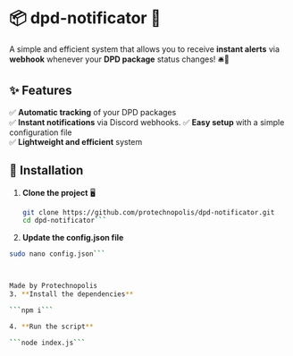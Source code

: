 # 📦 dpd-notificator 🚀  

A simple and efficient system that allows you to receive **instant alerts** via **webhook** whenever your **DPD package** status changes! 🛎️🔔  
## ✨ Features  

✅ **Automatic tracking** of your DPD packages  
✅ **Instant notifications** via Discord webhooks.
✅ **Easy setup** with a simple configuration file  
✅ **Lightweight and efficient** system  

## 📜 Installation  

1. **Clone the project** 🖥️  
   ```bash
   git clone https://github.com/protechnopolis/dpd-notificator.git
   cd dpd-notificator```

2. **Update the config.json file**

 ```bash 
sudo nano config.json```



Made by Protechnopolis
3. **Install the dependencies**

 ```npm i```

4. **Run the script**

 ```node index.js```
